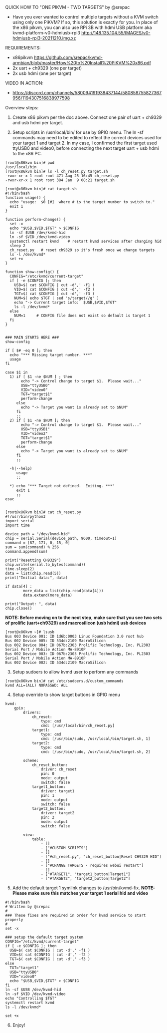 QUICK HOW TO "ONE PIKVM - TWO TARGETS" by @srepac

- Have you ever wanted to control multiple targets without a KVM switch using only one PiKVM?  If so, this solution is exactly for you.  In place of the x86 pikvm, you can also use RPi 3B with hdmi USB platform aka kvmd-platform-v0-hdmiusb-rpi3  http://148.135.104.55/IMAGES/v0-hdmiusb-rpi3-20211210.img.xz

REQUIREMENTS:
- x86pikvm  https://github.com/srepac/kvmd-armbian/blob/master/How%20to%20Install%20PiKVM%20x86.pdf 
- 2x uart + ch9329 (one per target)
- 2x usb hdmi (one per target)

VIDEO IN ACTION:
- https://discord.com/channels/580094191938437144/580858755827367956/1194307516838977598

Overview steps:

1.  Create x86 pikvm per the doc above.  Connect one pair of uart + ch9329 and usb hdmi per target.

2.  Setup scripts in /usr/local/bin/ for use by GPIO menu.  The ln -sf commands may need to be edited to reflect the correct devices used for your target 1 and target 2.  In my case, I confirmed the first target used ttyUSB0 and video0, before connecting the next target uart + usb hdmi to the x86 PC.
```
[root@x86kvm bin]# pwd
/usr/local/bin
[root@x86kvm bin]# ls -l ch_reset.py target.sh
-rwxr-xr-x 1 root root 471 Aug 25 16:45 ch_reset.py
-rwxr-xr-x 1 root root 384 Jan  9 08:21 target.sh

[root@x86kvm bin]# cat target.sh
#!/bin/bash
function usage() {
  echo "usage:  $0 [#]  where # is the target number to switch to."
  exit 1
}

function perform-change() {
  set -x
  echo "$USB,$VID,$TGT" > $CONFIG
  ln -sf $USB /dev/kvmd-hid
  ln -sf $VID /dev/kvmd-video
  systemctl restart kvmd    # restart kvmd services after changing hid
  sleep 2
  ch_reset.py   # reset ch9329 so it's fresh once we change targets
  ls -l /dev/kvmd*
  set +x
}

function show-config() {
  CONFIG="/etc/kvmd/current-target"
  if [ -e $CONFIG ]; then
    USB=$( cat $CONFIG | cut -d',' -f1 )
    VID=$( cat $CONFIG | cut -d',' -f2 )
    TGT=$( cat $CONFIG | cut -d',' -f3 )
    NUM=$( echo $TGT | sed 's/target//g' )
    echo "-> Current target info:  $USB,$VID,$TGT"
    ls -l /dev/kvmd*
  else
    NUM=1     # CONFIG file does not exist so default is target 1
  fi
}


### MAIN STARTS HERE ###
show-config

if [ $# -eq 0 ]; then
  echo "*** Missing target number. ***"
  usage
fi

case $1 in
  1) if [ $1 -ne $NUM ] ; then
       echo "-> Control change to target $1.  Please wait..."
       USB="ttyUSB0"
       VID="video0"
       TGT="target$1"
       perform-change
     else
       echo "-> Target you want is already set to $NUM"
     fi
     ;;
  2) if [ $1 -ne $NUM ]; then
       echo "-> Control change to target $1.  Please wait..."
       USB="ttyUSB1"
       VID="video2"
       TGT="target$1"
       perform-change
     else
       echo "-> Target you want is already set to $NUM"
     fi
     ;;

  -h|--help)
     usage
     ;;

  *) echo "*** Target not defined.  Exiting. ***"
     exit 1
     ;;
esac


[root@x86kvm bin]# cat ch_reset.py
#!/usr/bin/python3
import serial
import time

device_path = "/dev/kvmd-hid"
chip = serial.Serial(device_path, 9600, timeout=1)
command = [87, 171, 0, 15, 0]
sum = sum(command) % 256
command.append(sum)

print("Resetting CH9329")
chip.write(serial.to_bytes(command))
time.sleep(2)
data = list(chip.read(5))
print("Initial data:", data)

if data[4] :
        more_data = list(chip.read(data[4]))
        data.extend(more_data)

print("Output: ", data)
chip.close()
```

**NOTE:  Before moving on to the next step, make sure that you see two sets of prolific (uart+ch9329) and macrosilicon (usb hdmi) usb devices**
```
[root@x86kvm ~]# lsusb
Bus 003 Device 001: ID 1d6b:0003 Linux Foundation 3.0 root hub
Bus 002 Device 005: ID 534d:2109 MacroSilicon
Bus 002 Device 004: ID 067b:2303 Prolific Technology, Inc. PL2303 Serial Port / Mobile Action MA-8910P
Bus 002 Device 003: ID 067b:2303 Prolific Technology, Inc. PL2303 Serial Port / Mobile Action MA-8910P
Bus 002 Device 002: ID 534d:2109 MacroSilicon
```

3.  Setup sudoers to allow kvmd user to perform any commands
```
[root@x86kvm bin]# cat /etc/sudoers.d/custom_commands
kvmd ALL=(ALL) NOPASSWD: ALL
```

4.  Setup override to show target buttons in GPIO menu 
```[root@x86kvm bin]# cat /etc/kvmd/override.d/ch9329.yaml
kvmd:
    gpio:
        drivers:
            ch_reset:
                type: cmd
                cmd: [/usr/local/bin/ch_reset.py]
            target1:
                type: cmd
                cmd: [/usr/bin/sudo, /usr/local/bin/target.sh, 1]
            target2:
                type: cmd
                cmd: [/usr/bin/sudo, /usr/local/bin/target.sh, 2]

        scheme:
            ch_reset_button:
                driver: ch_reset
                pin: 0
                mode: output
                switch: false
            target1_button:
                driver: target1
                pin: 1
                mode: output
                switch: false
            target2_button:
                driver: target2
                pin: 2
                mode: output
                switch: false

        view:
            table:
                - []
                - ["#CUSTOM SCRIPTS"]
                - []
                - ["#ch_reset.py", "ch_reset_button|Reset CH9329 HID"]
                - []
                - ["#CHANGE TARGETS - requires webui restart"]
                - []
                - ["#TARGET1", "target1_button|Target1"]
                - ["#TARGET2", "target2_button|Target2"]
```

5.  Add the default target 1 symlink changes to /usr/bin/kvmd-fix.  **NOTE:  Please make sure this matches your target 1 serial hid and video**
```
#!/bin/bash
# Written by @srepac
#
### These fixes are required in order for kvmd service to start properly
#
set -x

### setup the default target system
CONFIG="/etc/kvmd/current-target"
if [ -e $CONFIG ]; then
  USB=$( cat $CONFIG | cut -d',' -f1 )
  VID=$( cat $CONFIG | cut -d',' -f2 )
  TGT=$( cat $CONFIG | cut -d',' -f3 )
else
  TGT="target1"
  USB="ttyUSB0"
  VID="video0"
  echo "$USB,$VID,$TGT" > $CONFIG
fi
ln -sf $USB /dev/kvmd-hid
ln -sf $VID /dev/kvmd-video
echo "Controlling $TGT"
systemctl restart kvmd
ls -l /dev/kvmd*

set +x
```

6.  Enjoy!
